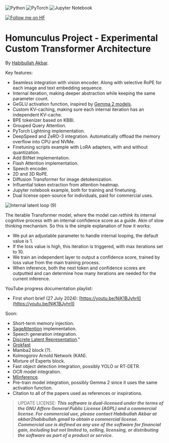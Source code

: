 ![Python](https://img.shields.io/badge/python-3670A0?style=for-the-badge&logo=python&logoColor=ffdd54) 
![PyTorch](https://img.shields.io/badge/PyTorch-%23EE4C2C.svg?style=for-the-badge&logo=PyTorch&logoColor=white)
![Jupyter Notebook](https://img.shields.io/badge/jupyter-%23FA0F00.svg?style=for-the-badge&logo=jupyter&logoColor=white)

[![Follow me on HF](https://huggingface.co/datasets/huggingface/badges/resolve/main/follow-me-on-HF-md.svg)](https://huggingface.co/ChavyvAkvar)

# Homunculus Project - Experimental Custom Transformer Architecture
By [Habibullah Akbar](https://chavyv.vercel.app).

Key features:
- Seamless integration with vision encoder. Along with selective RoPE for each image and text embedding sequence.
- Internal iteration, making deeper abstraction while keeping the same parameter count.
- GeGLU activation function, inspired by [Gemma 2 models](https://blog.google/technology/developers/google-gemma-2/).
- Custom KV-caching, making sure each internal iteration has an independent KV-cache.
- BPE tokenizer based on KBBI.
- Grouped Query Attention.
- PyTorch Lightning implementation.
- DeepSpeed and ZeRO-3 integration. Automatically offload the memory overflow into CPU and NVMe.
- Finetuning scripts example with LoRA adapters, with and without quantization.
- Add BitNet implementation.
- Flash Attention implementation.
- Speech encoder.
- 2D and 3D RoPE.
- Diffusion Transformer for image detokenization.
- Influential token extraction from attention heatmap.
- Jupyter notebook example, both for training and finetuning.
- Dual license open-source for individuals, paid for commercial uses.

![Internal latent loop (9)](https://github.com/user-attachments/assets/fe74e8b8-2f74-4b20-9f36-6f61c6946f2a)

The iterable Transformer model, where the model can *rethink* its internal cognitive process with an internal confidence score as a guide. Akin of slow thinking mechanism.
So this is the simple explanation of how it works:
- We put an adjustable parameter to handle internal looping, the default value is 1.
- If the loss value is high, this iteration is triggered, with max iterations set to 10.
- We train an independent layer to output a confidence score, trained by loss value from the main training process.
- When inference, both the next token and confidence scores are outputted and can determine how many iterations are needed for the current inference.

YouTube progress documentation playlist:
- First short brief (27 July 2024): [https://youtu.be/NjK1BJyhrlI](https://youtu.be/NjK1BJyhrlI)

Soon:
- Short-term memory injection.
- [SageAttention](https://github.com/thu-ml/SageAttention) implementation.
- Speech generation integration.
- [Discrete Latent Representation](https://arxiv.org/abs/2312.01203)."
- [Grokfast](https://arxiv.org/abs/2405.20233)
- Mamba2 block (?).
- Kolmogorov Arnold Network (KAN).
- Mixture of Experts block.
- Fast object detection integration, possibly YOLO or RT-DETR.
- OCR model integration.
- [MIinference](https://github.com/microsoft/MInference).
- Pre-train model integration, possibly Gemma 2 since it uses the same activation function.
- Citation to all of the papers used as references or inspirations.

> UPDATE LICENSE:
***This software is dual-licensed under the terms of the GNU Affero General Public License (AGPL) and a commercial license. For commercial use, please contact Habibullah Akbar at akbar2habibullah.gmail to obtain a commercial license. Commercial use is defined as any use of the software for financial gain, including but not limited to, selling, licensing, or distributing the software as part of a product or service.***

